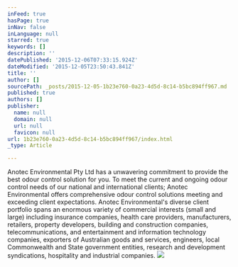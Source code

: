 ```yaml
---
inFeed: true
hasPage: true
inNav: false
inLanguage: null
starred: true
keywords: []
description: ''
datePublished: '2015-12-06T07:33:15.924Z'
dateModified: '2015-12-05T23:50:43.841Z'
title: ''
author: []
sourcePath: _posts/2015-12-05-1b23e760-0a23-4d5d-8c14-b5bc894ff967.md
published: true
authors: []
publisher:
  name: null
  domain: null
  url: null
  favicon: null
url: 1b23e760-0a23-4d5d-8c14-b5bc894ff967/index.html
_type: Article

---
```

Anotec Environmental Pty Ltd has a unwavering commitment to provide the best odour control solution for you.
To meet the current and ongoing odour control needs of our national and international clients; Anotec Environmental offers comprehensive odour control solutions meeting and exceeding client expectations.
Anotec Environmental's diverse client portfolio spans an enormous variety of commercial interests (small and large) including insurance companies, health care providers, manufacturers, retailers, property developers, building and construction companies, telecommunications, and entertainment and information technology companies, exporters of Australian goods and services, engineers, local Commonwealth and State government entities, research and development syndications, hospitality and industrial companies.
![](https://the-grid-user-content.s3-us-west-2.amazonaws.com/47609840-4471-4bc4-80e3-0eb6aef3dfaf.png)